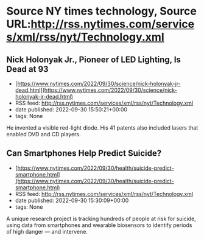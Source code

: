 # Source NY times technology, Source URL:http://rss.nytimes.com/services/xml/rss/nyt/Technology.xml

## Nick Holonyak Jr., Pioneer of LED Lighting, Is Dead at 93
 - [https://www.nytimes.com/2022/09/30/science/nick-holonyak-jr-dead.html](https://www.nytimes.com/2022/09/30/science/nick-holonyak-jr-dead.html)
 - RSS feed: http://rss.nytimes.com/services/xml/rss/nyt/Technology.xml
 - date published: 2022-09-30 15:50:21+00:00
 - tags: None

He invented a visible red-light diode. His 41 patents also included lasers that enabled DVD and CD players.

## Can Smartphones Help Predict Suicide?
 - [https://www.nytimes.com/2022/09/30/health/suicide-predict-smartphone.html](https://www.nytimes.com/2022/09/30/health/suicide-predict-smartphone.html)
 - RSS feed: http://rss.nytimes.com/services/xml/rss/nyt/Technology.xml
 - date published: 2022-09-30 15:30:09+00:00
 - tags: None

A unique research project is tracking hundreds of people at risk for suicide, using data from smartphones and wearable biosensors to identify periods of high danger — and intervene.
